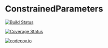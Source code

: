 # ConstrainedParameters

[![Build Status](https://travis-ci.org/chriselrod/ConstrainedParameters.jl.svg?branch=master)](https://travis-ci.org/chriselrod/ConstrainedParameters.jl)

[![Coverage Status](https://coveralls.io/repos/chriselrod/ConstrainedParameters.jl/badge.svg?branch=master&service=github)](https://coveralls.io/github/chriselrod/ConstrainedParameters.jl?branch=master)

[![codecov.io](http://codecov.io/github/chriselrod/ConstrainedParameters.jl/coverage.svg?branch=master)](http://codecov.io/github/chriselrod/ConstrainedParameters.jl?branch=master)
